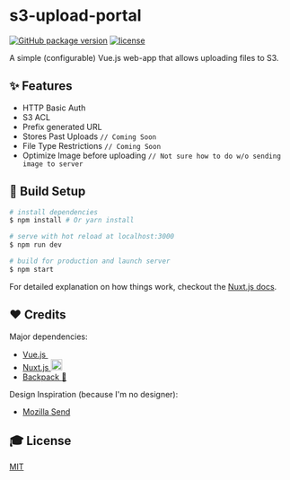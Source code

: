 # s3-upload-portal
[![GitHub package version](https://img.shields.io/github/package-json/v/jaydp17/s3-upload-portal.svg)](https://github.com/jaydp17/s3-upload-portal)
[![license](https://img.shields.io/github/license/jaydp17/s3-upload-portal.svg)](https://github.com/jaydp17/s3-upload-portal)

A simple (configurable) Vue.js web-app that allows uploading files to S3.

## :sparkles: Features
- HTTP Basic Auth
- S3 ACL
- Prefix generated URL
- Stores Past Uploads `// Coming Soon`
- File Type Restrictions `// Coming Soon`
- Optimize Image before uploading `// Not sure how to do w/o sending image to server`

## :construction_worker: Build Setup

``` sh
# install dependencies
$ npm install # Or yarn install

# serve with hot reload at localhost:3000
$ npm run dev

# build for production and launch server
$ npm start
```

For detailed explanation on how things work, checkout the [Nuxt.js docs](https://github.com/nuxt/nuxt.js).

## :heart: Credits
Major dependencies:
- [Vue.js <img src="https://vuejs.org/images/logo.png" height="15px"/>](https://vuejs.org/) 
- [Nuxt.js <img src="https://avatars2.githubusercontent.com/u/23360933?s=200&v=4" height="20px" />](https://nuxtjs.org/)
- [Backpack :school_satchel:](https://github.com/jaredpalmer/backpack)

Design Inspiration (because I'm no designer):
- [Mozilla Send](https://send.firefox.com)

## :mortar_board: License
[MIT](http://webpro.mit-license.org/)
